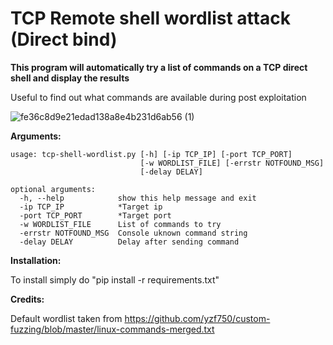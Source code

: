 # TCP Remote shell wordlist attack (Direct bind)

**This program will automatically try a list of commands on a TCP direct shell and display the results**

Useful to find out what commands are available during post exploitation

![fe36c8d9e21edad138a8e4b231d6ab56 (1)](https://user-images.githubusercontent.com/92279236/139542496-2c49a72c-000f-4043-a9ac-37accdd950d9.gif)

**Arguments:**

```
usage: tcp-shell-wordlist.py [-h] [-ip TCP_IP] [-port TCP_PORT]
                             [-w WORDLIST_FILE] [-errstr NOTFOUND_MSG]
                             [-delay DELAY]

optional arguments:
  -h, --help            show this help message and exit
  -ip TCP_IP            *Target ip
  -port TCP_PORT        *Target port
  -w WORDLIST_FILE      List of commands to try
  -errstr NOTFOUND_MSG  Console uknown command string
  -delay DELAY          Delay after sending command
```

**Installation:**

To install simply do "pip install -r requirements.txt"

**Credits:**

Default wordlist taken from https://github.com/yzf750/custom-fuzzing/blob/master/linux-commands-merged.txt
